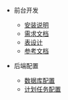 * 前台开发
	* [安装说明](README.md)
  * [需求文档](doc/start.md)
  * [表设计](doc/sql.md)
  * [参考文档](doc/seedoc.md)



* 后端配置
  * [数据库配置](doc/db.md)
  * [计划任务配置](doc/cron.md)
  

